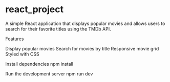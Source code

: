 # react_project

A simple React application that displays popular movies and allows users to search for their favorite titles using the TMDb API.

Features

Display popular movies
Search for movies by title
Responsive movie grid
Styled with CSS

Install dependencies
npm install

Run the development server
npm run dev
